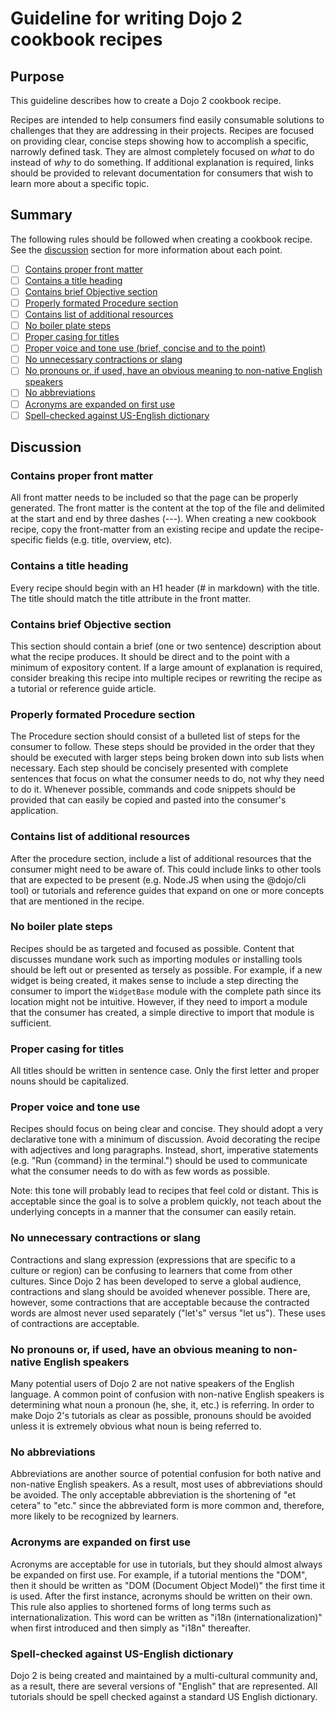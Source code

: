 # Guideline for writing Dojo 2 cookbook recipes

## Purpose

This guideline describes how to create a Dojo 2 cookbook recipe.

Recipes are intended to help consumers find easily consumable solutions to challenges that they are addressing in their projects. Recipes are focused on providing clear, concise steps showing how to accomplish a specific, narrowly defined task. They are almost completely focused on _what_ to do instead of _why_ to do something. If additional explanation is required, links should be provided to relevant documentation for consumers that wish to learn more about a specific topic.

## Summary

The following rules should be followed when creating a cookbook recipe. See the [discussion](#discussion) section for more information about each point.

- [ ] [Contains proper front matter](#contains-proper-front-matter)
- [ ] [Contains a title heading](#contains-a-title-heading)
- [ ] [Contains brief Objective section](#contains-brief-objective-section)
- [ ] [Properly formated Procedure section](#properly-formated-procedure-section)
- [ ] [Contains list of additional resources](#contains-list-of-additional-resources)
- [ ] [No boiler plate steps](#no-boiler-plate-steps)
- [ ] [Proper casing for titles](#proper-casing-for-titles)
- [ ] [Proper voice and tone use (brief, concise and to the point)](#proper-voice-and-tone-use)
- [ ] [No unnecessary contractions or slang](#no-unnecessary-contractions-or-slang)
- [ ] [No pronouns or, if used, have an obvious meaning to non-native English speakers](#no-pronouns-or-if-used-have-an-obvious-meaning-to-non-native-english-speakers)
- [ ] [No abbreviations](#no-abbreviations)
- [ ] [Acronyms are expanded on first use](#acronyms-are-expanded-on-first-use)
- [ ] [Spell-checked against US-English dictionary](#spell-checked-against-us-english-dictionary)

## Discussion

### Contains proper front matter

All front matter needs to be included so that the page can be properly generated. The front matter is the content at the top of the file and delimited at the start and end by three dashes (---). When creating a new cookbook recipe, copy the front-matter from an existing recipe and update the recipe-specific fields (e.g. title, overview, etc).

### Contains a title heading

Every recipe should begin with an H1 header (# in markdown) with the title. The title should match the title attribute in the front matter.

### Contains brief Objective section

This section should contain a brief (one or two sentence) description about what the recipe produces. It should be direct and to the point with a minimum of expository content. If a large amount of explanation is required, consider breaking this recipe into multiple recipes or rewriting the recipe as a tutorial or reference guide article.

### Properly formated Procedure section

The Procedure section should consist of a bulleted list of steps for the consumer to follow. These steps should be provided in the order that they should be executed with larger steps being broken down into sub lists when necessary. Each step should be concisely presented with complete sentences that focus on what the consumer needs to do, not why they need to do it. Whenever possible, commands and code snippets should be provided that can easily be copied and pasted into the consumer's application.

### Contains list of additional resources

After the procedure section, include a list of additional resources that the consumer might need to be aware of. This could include links to other tools that are expected to be present (e.g. Node.JS when using the @dojo/cli tool) or tutorials and reference guides that expand on one or more concepts that are mentioned in the recipe.

### No boiler plate steps

Recipes should be as targeted and focused as possible. Content that discusses mundane work such as importing modules or installing tools should be left out or presented as tersely as possible. For example, if a new widget is being created, it makes sense to include a step directing the consumer to import the `WidgetBase` module with the complete path since its location might not be intuitive. However, if they need to import a module that the consumer has created, a simple directive to import that module is sufficient.

### Proper casing for titles

All titles should be written in sentence case. Only the first letter and proper nouns should be capitalized.

### Proper voice and tone use

Recipes should focus on being clear and concise. They should adopt a very declarative tone with a minimum of discussion. Avoid decorating the recipe with adjectives and long paragraphs. Instead, short, imperative statements (e.g. "Run {command} in the terminal.") should be used to communicate what the consumer needs to do with as few words as possible.

Note: this tone will probably lead to recipes that feel cold or distant. This is acceptable since the goal is to solve a problem quickly, not teach about the underlying concepts in a manner that the consumer can easily retain.

### No unnecessary contractions or slang

Contractions and slang expression (expressions that are specific to a culture or region) can be confusing to learners that come from other cultures. Since Dojo 2 has been developed to serve a global audience, contractions and slang should be avoided whenever possible. There are, however, some contractions that are acceptable because the contracted words are almost never used separately ("let's" versus "let us"). These uses of contractions are acceptable.

### No pronouns or, if used, have an obvious meaning to non-native English speakers

Many potential users of Dojo 2 are not native speakers of the English language. A common point of confusion with non-native English speakers is determining what noun a pronoun (he, she, it, etc.) is referring. In order to make Dojo 2's tutorials as clear as possible, pronouns should be avoided unless it is extremely obvious what noun is being referred to.

### No abbreviations

Abbreviations are another source of potential confusion for both native and non-native English speakers. As a result, most uses of abbreviations should be avoided. The only acceptable abbreviation is the shortening of "et cetera" to "etc." since the abbreviated form is more common and, therefore, more likely to be recognized by learners.

### Acronyms are expanded on first use

Acronyms are acceptable for use in tutorials, but they should almost always be expanded on first use. For example, if a tutorial mentions the "DOM", then it should be written as "DOM (Document Object Model)" the first time it is used. After the first instance, acronyms should be written on their own. This rule also applies to shortened forms of long terms such as internationalization. This word can be written as "i18n (internationalization)" when first introduced and then simply as "i18n" thereafter.

### Spell-checked against US-English dictionary

Dojo 2 is being created and maintained by a multi-cultural community and, as a result, there are several versions of "English" that are represented. All tutorials should be spell checked against a standard US English dictionary.
